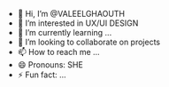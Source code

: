 - 👋 Hi, I’m @VALEELGHAOUTH
- 👀 I’m interested in UX/UI DESIGN
- 🌱 I’m currently learning ...
- 💞️ I’m looking to collaborate on projects
- 📫 How to reach me ...
- 😄 Pronouns: SHE
- ⚡ Fun fact: ...

<!---
VALEELGHAOUTH/VALEELGHAOUTH is a ✨ special ✨ repository because its `README.md` (this file) appears on your GitHub profile.
You can click the Preview link to take a look at your changes.
--->
